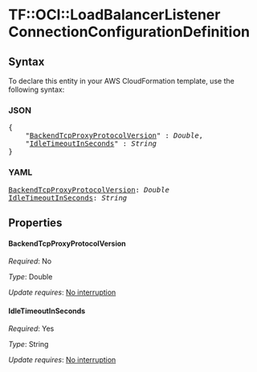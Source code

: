 # TF::OCI::LoadBalancerListener ConnectionConfigurationDefinition

## Syntax

To declare this entity in your AWS CloudFormation template, use the following syntax:

### JSON

<pre>
{
    "<a href="#backendtcpproxyprotocolversion" title="BackendTcpProxyProtocolVersion">BackendTcpProxyProtocolVersion</a>" : <i>Double</i>,
    "<a href="#idletimeoutinseconds" title="IdleTimeoutInSeconds">IdleTimeoutInSeconds</a>" : <i>String</i>
}
</pre>

### YAML

<pre>
<a href="#backendtcpproxyprotocolversion" title="BackendTcpProxyProtocolVersion">BackendTcpProxyProtocolVersion</a>: <i>Double</i>
<a href="#idletimeoutinseconds" title="IdleTimeoutInSeconds">IdleTimeoutInSeconds</a>: <i>String</i>
</pre>

## Properties

#### BackendTcpProxyProtocolVersion

_Required_: No

_Type_: Double

_Update requires_: [No interruption](https://docs.aws.amazon.com/AWSCloudFormation/latest/UserGuide/using-cfn-updating-stacks-update-behaviors.html#update-no-interrupt)

#### IdleTimeoutInSeconds

_Required_: Yes

_Type_: String

_Update requires_: [No interruption](https://docs.aws.amazon.com/AWSCloudFormation/latest/UserGuide/using-cfn-updating-stacks-update-behaviors.html#update-no-interrupt)

